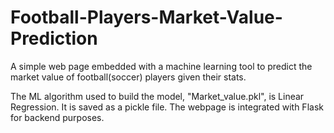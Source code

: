 # Football-Players-Market-Value-Prediction

A simple web page embedded with a machine learning tool to predict the market value of football(soccer) players given their stats.

The ML algorithm used to build the model, "Market_value.pkl", is Linear Regression. It is saved as a pickle file. The webpage is integrated with Flask for backend purposes.
